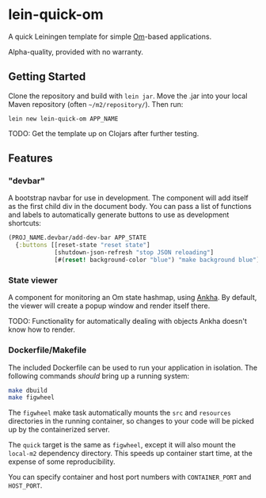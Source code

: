 # lein-quick-om

A quick Leiningen template for simple [Om](https://github.com/omcljs/om)-based applications.

Alpha-quality, provided with no warranty.

## Getting Started

Clone the repository and build with `lein jar`.  Move the .jar into your local Maven repository (often `~/m2/repository/`). Then run:

`lein new lein-quick-om APP_NAME`

TODO: Get the template up on Clojars after further testing.

## Features

### "devbar"

A bootstrap navbar for use in development. The component will add itself as the
first child div in the document body. You can pass a list of functions and
labels to automatically generate buttons to use as development shortcuts:

```clojure
(PROJ_NAME.devbar/add-dev-bar APP_STATE
  {:buttons [[reset-state "reset state"]
             [shutdown-json-refresh "stop JSON reloading"]
             [#(reset! background-color "blue") "make background blue"]]})
```

### State viewer

A component for monitoring an Om state hashmap, using
[Ankha](https://github.com/noprompt/ankha). By default, the viewer will create
a popup window  and render itself there.

TODO: Functionality for automatically dealing with objects Ankha doesn't know
how to render.

### Dockerfile/Makefile
The included Dockerfile can be used to run your application in isolation. The
following commands *should* bring up a running system:

```bash
make dbuild
make figwheel
```

The `figwheel` make task automatically mounts the `src` and `resources`
directories in the running container, so changes to your code will be picked up
by the containerized server.

The `quick` target is the same as `figwheel`, except it will also mount the
`local-m2` dependency directory. This speeds up container start time, at the
expense of some reproducibility.

You can specify container and host port numbers with `CONTAINER_PORT` and
`HOST_PORT`. 

